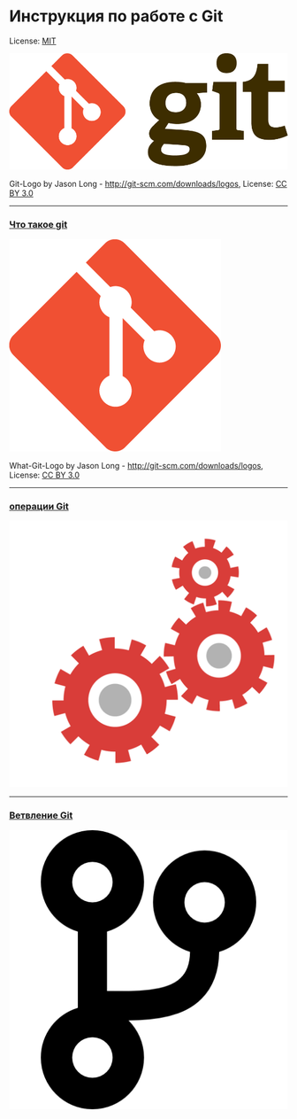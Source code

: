 # Инструкция по работе с Git

License: [MIT](./License.md)

![Git-logo](./assets/Git-Logo.png)

Git-Logo by Jason Long - http://git-scm.com/downloads/logos, License: [CC BY 3.0](https://creativecommons.org/licenses/by/3.0/)

---
### [**Что такое git**](./What-Git.md)
[![klic-please](./assets/What-Git-Logo.png)](./What-Git.md)

What-Git-Logo by Jason Long - http://git-scm.com/downloads/logos, License: [CC BY 3.0](https://creativecommons.org/licenses/by/3.0/)

---
### [**операции Git**](./operations-git/Git-operations.md)
[![klic-gear](./assets/Gear.png)](./operations-git/Git-operations.md)

---
### [**Ветвление Git**](./Branch-git/Git-branch.md)
[![klic-branch](./assets/branching.png)](./Branch-git/Git-branch.md)